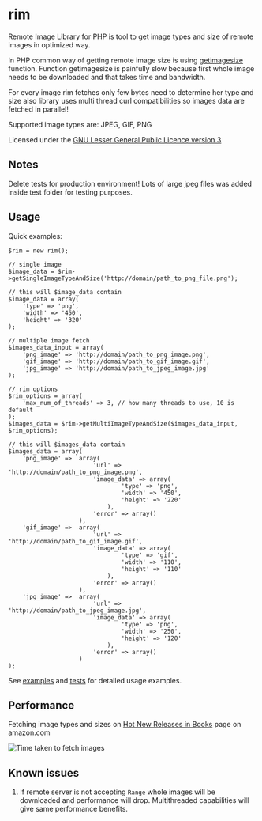 rim
============================

Remote Image Library for PHP is tool to get image types and size of remote images in optimized way.

In PHP common way of getting remote image size is using [getimagesize](http://php.net/manual/en/function.getimagesize.php) function.
Function getimagesize is painfully slow because first whole image needs to be downloaded and that takes time and bandwidth.

For every image rim fetches only few bytes need to determine her type and size also library uses multi thread curl compatibilities so images data are fetched in parallel!

Supported image types are: JPEG, GIF, PNG

Licensed under the [GNU Lesser General Public Licence version 3](http://www.gnu.org/licenses/lgpl-3.0.txt)


Notes
-----

Delete tests for production environment! Lots of large jpeg files was added inside test folder for testing purposes.


Usage
-----

Quick examples:

    $rim = new rim();

	// single image
    $image_data = $rim->getSingleImageTypeAndSize('http://domain/path_to_png_file.png');

	// this will $image_data contain
    $image_data = array(
        'type' => 'png',
        'width' => '450',
        'height' => '320'
    );

	// multiple image fetch
	$images_data_input = array(
		'png_image' => 'http://domain/path_to_png_image.png',
		'gif_image'	=> 'http://domain/path_to_gif_image.gif',
		'jpg_image' => 'http://domain/path_to_jpeg_image.jpg'
	);

	// rim options
	$rim_options = array(
		'max_num_of_threads' => 3, // how many threads to use, 10 is default
	);
	$images_data = $rim->getMultiImageTypeAndSize($images_data_input, $rim_options);

	// this will $images_data contain
	$images_data = array(
		'png_image' => 	array(
							'url' => 'http://domain/path_to_png_image.png',
							'image_data' => array(
									'type' => 'png',
									'width' => '450',
									'height' => '220'
								),
							'error' => array()
						),
		'gif_image' => 	array(
							'url' => 'http://domain/path_to_gif_image.gif',
							'image_data' => array(
									'type' => 'gif',
									'width' => '110',
									'height' => '110'
								),
							'error' => array()
						),
		'jpg_image' => 	array(
							'url' => 'http://domain/path_to_jpeg_image.jpg',
							'image_data' => array(
									'type' => 'png',
									'width' => '250',
									'height' => '120'
								),
							'error' => array()
						)
	);

See [examples](/MatejB/rim/blob/master/examples/examples.php) and [tests](/MatejB/rim/blob/master/tests/tests.php) for detailed usage examples.


Performance
-----------

Fetching image types and sizes on [Hot New Releases in Books](http://www.amazon.com/gp/new-releases/books/ref=sv_b_2) page on amazon.com

![Time taken to fetch images](https://raw.github.com/MatejB/rim/master/tests/tests_resources/performance.jpg)


Known issues
------------

1. If remote server is not accepting `Range` whole images will be downloaded and performance will drop. Multithreaded capabilities will give same performance benefits.